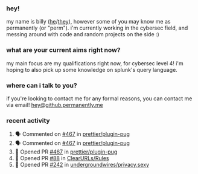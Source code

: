### hey!
my name is billy ([he](https://en.pronouns.page/he/him)/[they](https://en.pronouns.page/they/them)), however some of you may know me as permanently (or "perm"). i'm currently working in the cybersec field, and messing around with code and random projects on the side :)

### what are your current aims right now?
my main focus are my qualifications right now, for cybersec level 4! i'm hoping to also pick up some knowledge on splunk's query language.

### where can i talk to you?
if you're looking to contact me for any formal reasons, you can contact me via email! [hey@github.permanently.me](mailto:hey@github.permanently.me)

### recent activity
<!--START_SECTION:activity-->
1. 🗣 Commented on [#467](https://github.com/prettier/plugin-pug/pull/467#issuecomment-1715899826) in [prettier/plugin-pug](https://github.com/prettier/plugin-pug)
2. 🗣 Commented on [#467](https://github.com/prettier/plugin-pug/pull/467#issuecomment-1715716253) in [prettier/plugin-pug](https://github.com/prettier/plugin-pug)
3. 💪 Opened PR [#467](https://github.com/prettier/plugin-pug/pull/467) in [prettier/plugin-pug](https://github.com/prettier/plugin-pug)
4. 💪 Opened PR [#88](https://github.com/ClearURLs/Rules/pull/88) in [ClearURLs/Rules](https://github.com/ClearURLs/Rules)
5. 💪 Opened PR [#242](https://github.com/undergroundwires/privacy.sexy/pull/242) in [undergroundwires/privacy.sexy](https://github.com/undergroundwires/privacy.sexy)
<!--END_SECTION:activity-->
